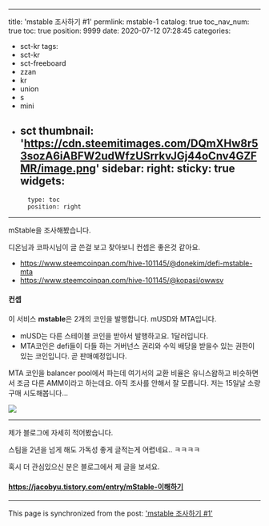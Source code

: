 
---
title: 'mstable 조사하기 #1'
permlink: mstable-1
catalog: true
toc_nav_num: true
toc: true
position: 9999
date: 2020-07-12 07:28:45
categories:
- sct-kr
tags:
- sct-kr
- sct-freeboard
- zzan
- kr
- union
- s
- mini
- sct
thumbnail: 'https://cdn.steemitimages.com/DQmXHw8r53sozA6iABFW2udWfzUSrrkvJGj44oCnv4GZFMR/image.png'
sidebar:
    right:
        sticky: true
widgets:
    -
        type: toc
        position: right
---


mStable을 조사해봤습니다.

디온님과 코파시님이 글 쓴걸 보고 
찾아보니 컨셉은 좋은것 같아요.

* https://www.steemcoinpan.com/hive-101145/@donekim/defi-mstable-mta
* https://www.steemcoinpan.com/hive-101145/@kopasi/owwsv


#### 컨셉

이 서비스 **mstable**은 2개의 코인을 발행합니다. mUSD와 MTA입니다.  

* mUSD는 다른 스테이블 코인을 받아서 발행하고요.  1달러입니다. 
* MTA코인은 defi들이 다들 하는 거버넌스 권리와 수익 배당을 받을수 있는 권한이 있는 코인입니다. 곧 판매예정입니다.


MTA 코인을 balancer pool에서 파는데 여기서의 교환 비율은 유니스왑하고 비슷하면서 조금 다른 AMM이라고 하는데요. 아직 조사를 안해서 잘 모릅니다. 저는 15일날 소량 구매 시도해봅니다... 

![](https://cdn.steemitimages.com/DQmXHw8r53sozA6iABFW2udWfzUSrrkvJGj44oCnv4GZFMR/image.png)

---

제가 블로그에 자세히 적어봤습니다. 

스팀을 2년을 넘게 해도 가독성 좋게 글적는게 어렵네요.. ㅋㅋㅋㅋ

혹시 더 관심있으신 분은 블로그에서 제 글을 보셔요.

#### https://jacobyu.tistory.com/entry/mStable-이해하기

- - -

This page is synchronized from the post: ['mstable 조사하기 #1'](https://steemit.com/@jacobyu/mstable-1)
